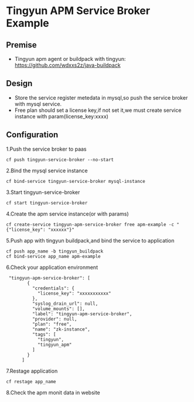# Tingyun APM Service Broker Example

## Premise

* Tingyun apm agent or buildpack with tingyun: https://github.com/wdxxs2z/java-buildpack

## Design

* Store the service register metedata in mysql,so push the service broker with mysql service.
* Free plan should set a license key,if not set it,we must create service instance with param(license_key:xxxx)

## Configuration

1.Push the service broker to paas
```
cf push tingyun-service-broker --no-start
```
2.Bind the mysql service instance
```
cf bind-service tingyun-service-broker mysql-instance
```
3.Start tingyun-service-broker
```
cf start tingyun-service-broker
```
4.Create the apm service instance(or with params)
```
cf create-service tingyun-apm-service-broker free apm-example -c "{"license_key": "xxxxxx"}"
```
5.Push app with tingyun buildpack,and bind the service to application
```
cf push app_name -b tingyun_buildpack
cf bind-service app_name apm-example
```
6.Check your application environment
```
 "tingyun-apm-service-broker": [
        {
          "credentials": {
            "license_key": "xxxxxxxxxxx"
          },
          "syslog_drain_url": null,
          "volume_mounts": [],
          "label": "tingyun-apm-service-broker",
          "provider": null,
          "plan": "free",
          "name": "zk-instance",
          "tags": [
            "tingyun",
            "tingyun_apm"
          ]
        }
      ]
```
7.Restage application
```
cf restage app_name
```
8.Check the apm monit data in website